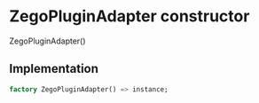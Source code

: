 


# ZegoPluginAdapter constructor







ZegoPluginAdapter()





## Implementation

```dart
factory ZegoPluginAdapter() => instance;
```







